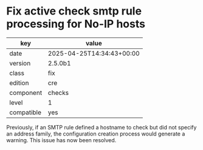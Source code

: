 [//]: # (werk v2)
# Fix active check smtp rule processing for No-IP hosts

key        | value
---------- | ---
date       | 2025-04-25T14:34:43+00:00
version    | 2.5.0b1
class      | fix
edition    | cre
component  | checks
level      | 1
compatible | yes

Previously, if an SMTP rule defined a hostname to check 
but did not specify an address family, the configuration 
creation process would generate a warning. This issue has 
now been resolved.
